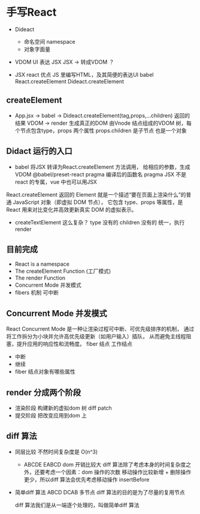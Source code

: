# 手写React

- Dideact
    - 命名空间 namespace
    - 对象字面量
- VDOM
    UI 表达 JSX
    JSX -> 转成VDOM ？

- JSX react 优点
    JS 里编写HTML，及其简便的表达UI
    babel React.createElement
    Dideact.createElement

## createElement

- App.jsx -> babel -> Dideact.createElement(tag,props,...children)
    返回的结果  VDOM -> render 生成真正的DOM
    由Vnode 结点组成的VDOM 树，每个节点包含type，props 两个属性
    props.children 是子节点 也是一个对象
## Didact 运行的入口    
- babel 将JSX 转译为React.createElement 方法调用，
    给相应的参数，生成VDOM
    @babel/preset-react pragma 编译后的函数名
    pragma JSX 不是react 的专属，vue 中也可以用JSX

React.createElement 返回的 Element 就是一个描述“要在页面上渲染什么”的普通 JavaScript 对象（即虚拟 DOM 节点），
它包含 type、props 等属性，是 React 用来对比变化并高效更新真实 DOM 的虚拟表示。

- createTextElement 这么复杂？
    type 没有的
    children 没有的
    统一，执行render 

## 目前完成
- React is a namespace
- The createElement Function (工厂模式)
- The render Function
- Concurrent Mode 并发模式
- fibers 机制 可中断


## Concurrent Mode 并发模式
React Concurrent Mode 是一种让渲染过程可中断、可优先级排序的机制，
通过将工作拆分为小块并允许高优先级更新（如用户输入）插队，
从而避免主线程阻塞，提升应用的响应性和流畅度。
fiber 结点 工作结点
- 中断
- 继续
- fiber 结点对象有哪些属性

## render 分成两个阶段
- 渲染阶段 构建新的虚拟dom 树 diff patch
- 提交阶段 把改变应用到dom 上

## diff 算法
- 同层比较 不然时间复杂度是 O(n^3)
    - ABCDE  EABCD
    dom 开销比较大
    diff 算法除了考虑本身的时间复杂度之外，还要考虑一个因素：dom 操作的次数
    移动操作比较新增 + 删除操作更少，所以diff 算法会优先考虑移动操作
    insertBefore
- 简单diff 算法
    ABCD  DCAB
    多节点 diff 算法的目的是为了尽量的复用节点

    diff 算法我们是从一端逐个处理的，叫做简单diff 算法